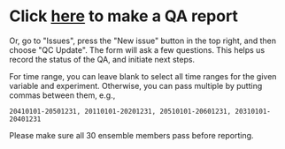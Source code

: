 # Click [here](https://github.com/ariaradick/projections-tf-spear/issues/new?template=qc_update.yml) to make a QA report

Or, go to "Issues", press the "New issue" button in the top right, and then choose "QC Update". The form will ask a few questions. This helps us record the status of the QA, and initiate next steps.

For time range, you can leave blank to select all time ranges for the given variable and experiment. Otherwise, you can pass multiple by putting commas between them, e.g.,
```
20410101-20501231, 20110101-20201231, 20510101-20601231, 20310101-20401231
```
Please make sure all 30 ensemble members pass before reporting.